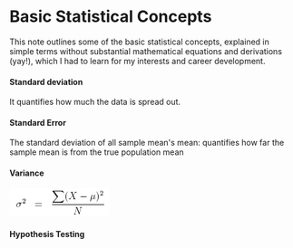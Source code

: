 # Basic Statistical Concepts
This note outlines some of the basic statistical concepts, explained in simple terms without substantial mathematical equations and derivations (yay!), which I had to learn for my interests and career development.

#### Standard deviation
It quantifies how much the data is spread out. 

#### Standard Error
The standard deviation of all sample mean's mean: quantifies how far the sample mean is from the true population mean

#### Variance
![](imgs/variance_equation.jpg)

#### Hypothesis Testing